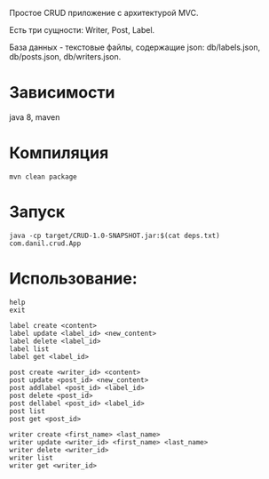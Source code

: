 Простое CRUD приложение с архитектурой MVC.

Есть три сущности: Writer, Post, Label.

База данных - текстовые файлы, содержащие json: db/labels.json, db/posts.json, db/writers.json.

# Зависимости
java 8, maven
# Компиляция
`mvn clean package`
# Запуск
`java -cp target/CRUD-1.0-SNAPSHOT.jar:$(cat deps.txt) com.danil.crud.App`

# Использование:
```
help
exit

label create <content>
label update <label_id> <new_content>
label delete <label_id>
label list
label get <label_id>

post create <writer_id> <content>
post update <post_id> <new_content>
post addlabel <post_id> <label_id>
post delete <post_id>
post dellabel <post_id> <label_id>
post list
post get <post_id>

writer create <first_name> <last_name>
writer update <writer_id> <first_name> <last_name>
writer delete <writer_id>
writer list
writer get <writer_id>
```
